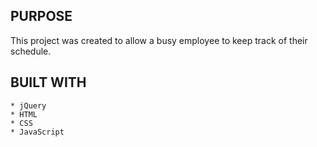 PURPOSE
---------

This project was created to allow a busy employee to keep track of their schedule. 

BUILT WITH
----------

    * jQuery
    * HTML
    * CSS
    * JavaScript

